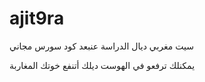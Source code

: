 # ajit9ra
سيت مغربي ديال الدراسة عنبعد
كود سورس مجاني

يمكنلك ترفعو في الهوست ديلك أتنفع خوتك المغاربة
